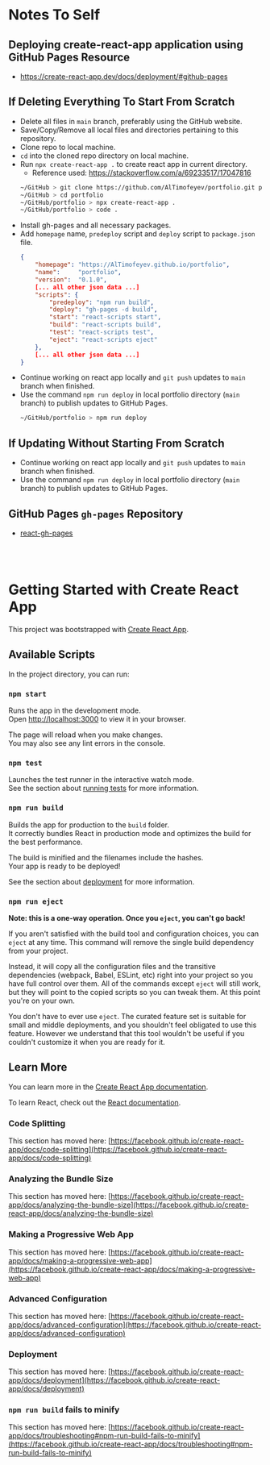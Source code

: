# Notes To Self
## Deploying create-react-app application using GitHub Pages Resource
- https://create-react-app.dev/docs/deployment/#github-pages

## If Deleting Everything To Start From Scratch
- Delete all files in `main` branch, preferably using the GitHub website.
- Save/Copy/Remove all local files and directories pertaining to this repository.
- Clone repo to local machine.
- `cd` into the cloned repo directory on local machine.
- Run `npx create-react-app .` to create react app in current directory.
    - Reference used: https://stackoverflow.com/a/69233517/17047816
    ```sh
    ~/GitHub > git clone https://github.com/AlTimofeyev/portfolio.git portfolio
    ~/GitHub > cd portfolio
    ~/GitHub/portfolio > npx create-react-app .
    ~/GitHub/portfolio > code .
    ```
- Install gh-pages and all necessary packages.
- Add `homepage` name, `predeploy` script and `deploy` script to `package.json` file.
    ```json
    {
        "homepage": "https://AlTimofeyev.github.io/portfolio",
        "name":     "portfolio",
        "version":  "0.1.0",
        [... all other json data ...]
        "scripts": {
            "predeploy": "npm run build",
            "deploy": "gh-pages -d build",
            "start": "react-scripts start",
            "build": "react-scripts build",
            "test": "react-scripts test",
            "eject": "react-scripts eject"
        },
        [... all other json data ...]
    }
    ```
- Continue working on react app locally and `git push` updates to `main` branch when finished.
- Use the command `npm run deploy` in local portfolio directory (`main` branch) to publish updates to GitHub Pages.
    ```sh
    ~/GitHub/portfolio > npm run deploy
    ```

## If Updating Without Starting From Scratch
- Continue working on react app locally and `git push` updates to `main` branch when finished.
- Use the command `npm run deploy` in local portfolio directory (`main` branch) to publish updates to GitHub Pages.

## GitHub Pages `gh-pages` Repository
- [react-gh-pages](https://github.com/gitname/react-gh-pages)

<br/>
<br/>

# Getting Started with Create React App

This project was bootstrapped with [Create React App](https://github.com/facebook/create-react-app).

## Available Scripts

In the project directory, you can run:

### `npm start`

Runs the app in the development mode.\
Open [http://localhost:3000](http://localhost:3000) to view it in your browser.

The page will reload when you make changes.\
You may also see any lint errors in the console.

### `npm test`

Launches the test runner in the interactive watch mode.\
See the section about [running tests](https://facebook.github.io/create-react-app/docs/running-tests) for more information.

### `npm run build`

Builds the app for production to the `build` folder.\
It correctly bundles React in production mode and optimizes the build for the best performance.

The build is minified and the filenames include the hashes.\
Your app is ready to be deployed!

See the section about [deployment](https://facebook.github.io/create-react-app/docs/deployment) for more information.

### `npm run eject`

**Note: this is a one-way operation. Once you `eject`, you can't go back!**

If you aren't satisfied with the build tool and configuration choices, you can `eject` at any time. This command will remove the single build dependency from your project.

Instead, it will copy all the configuration files and the transitive dependencies (webpack, Babel, ESLint, etc) right into your project so you have full control over them. All of the commands except `eject` will still work, but they will point to the copied scripts so you can tweak them. At this point you're on your own.

You don't have to ever use `eject`. The curated feature set is suitable for small and middle deployments, and you shouldn't feel obligated to use this feature. However we understand that this tool wouldn't be useful if you couldn't customize it when you are ready for it.

## Learn More

You can learn more in the [Create React App documentation](https://facebook.github.io/create-react-app/docs/getting-started).

To learn React, check out the [React documentation](https://reactjs.org/).

### Code Splitting

This section has moved here: [https://facebook.github.io/create-react-app/docs/code-splitting](https://facebook.github.io/create-react-app/docs/code-splitting)

### Analyzing the Bundle Size

This section has moved here: [https://facebook.github.io/create-react-app/docs/analyzing-the-bundle-size](https://facebook.github.io/create-react-app/docs/analyzing-the-bundle-size)

### Making a Progressive Web App

This section has moved here: [https://facebook.github.io/create-react-app/docs/making-a-progressive-web-app](https://facebook.github.io/create-react-app/docs/making-a-progressive-web-app)

### Advanced Configuration

This section has moved here: [https://facebook.github.io/create-react-app/docs/advanced-configuration](https://facebook.github.io/create-react-app/docs/advanced-configuration)

### Deployment

This section has moved here: [https://facebook.github.io/create-react-app/docs/deployment](https://facebook.github.io/create-react-app/docs/deployment)

### `npm run build` fails to minify

This section has moved here: [https://facebook.github.io/create-react-app/docs/troubleshooting#npm-run-build-fails-to-minify](https://facebook.github.io/create-react-app/docs/troubleshooting#npm-run-build-fails-to-minify)
